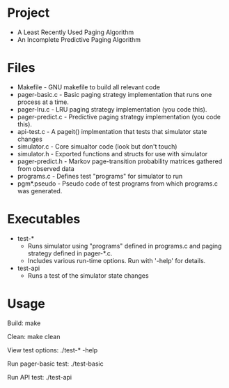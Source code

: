 # Project

- A Least Recently Used Paging Algorithm
- An Incomplete Predictive Paging Algorithm

# Files

- Makefile - GNU makefile to build all relevant code
- pager-basic.c - Basic paging strategy implementation that runs one process at a time.
- pager-lru.c - LRU paging strategy implementation (you code this).
- pager-predict.c - Predictive paging strategy implementation (you code this).
- api-test.c - A pageit() implmentation that tests that simulator state changes
- simulator.c - Core simualtor code (look but don't touch)
- simulator.h - Exported functions and structs for use with simulator
- pager-predict.h - Markov page-transition probability matrices gathered from observed data
- programs.c - Defines test "programs" for simulator to run
- pgm*.pseudo - Pseudo code of test programs from which programs.c was generated.

# Executables

- test-* 
    - Runs simulator using "programs" defined in programs.c and paging strategy defined in pager-*.c.
    - Includes various run-time options. Run with '-help' for details.
- test-api 
    - Runs a test of the simulator state changes

# Usage

Build:
 make

Clean:
 make clean

View test options:
 ./test-* -help

Run pager-basic test:
 ./test-basic

Run API test:
 ./test-api